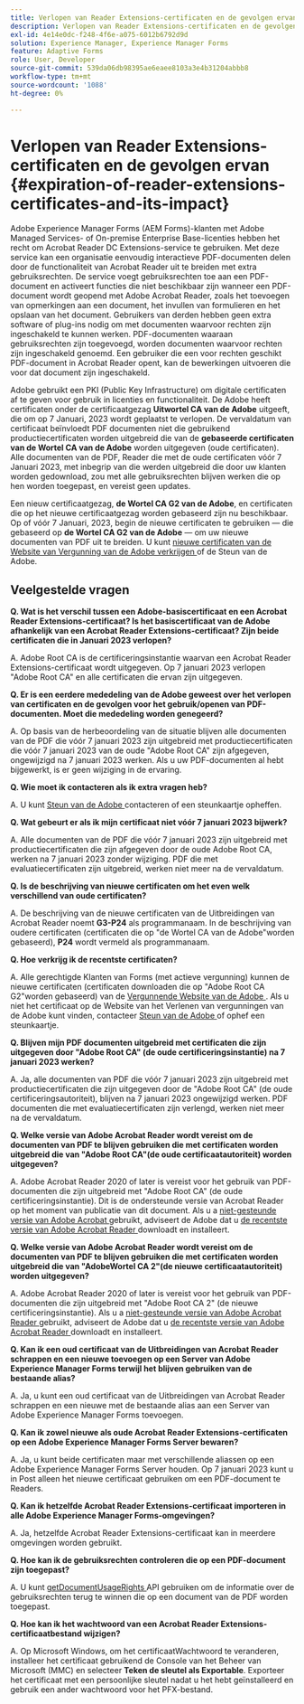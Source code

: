 ```yaml
---
title: Verlopen van Reader Extensions-certificaten en de gevolgen ervan
description: Verlopen van Reader Extensions-certificaten en de gevolgen ervan
exl-id: 4e14e0dc-f248-4f6e-a075-6012b6792d9d
solution: Experience Manager, Experience Manager Forms
feature: Adaptive Forms
role: User, Developer
source-git-commit: 539da06db98395ae6eaee8103a3e4b31204abbb8
workflow-type: tm+mt
source-wordcount: '1088'
ht-degree: 0%

---
```



# Verlopen van Reader Extensions-certificaten en de gevolgen ervan {#expiration-of-reader-extensions-certificates-and-its-impact}

Adobe Experience Manager Forms (AEM Forms)-klanten met Adobe Managed Services- of On-premise Enterprise Base-licenties hebben het recht om Acrobat Reader DC Extensions-service te gebruiken. Met deze service kan een organisatie eenvoudig interactieve PDF-documenten delen door de functionaliteit van Acrobat Reader uit te breiden met extra gebruiksrechten. De service voegt gebruiksrechten toe aan een PDF-document en activeert functies die niet beschikbaar zijn wanneer een PDF-document wordt geopend met Adobe Acrobat Reader, zoals het toevoegen van opmerkingen aan een document, het invullen van formulieren en het opslaan van het document. Gebruikers van derden hebben geen extra software of plug-ins nodig om met documenten waarvoor rechten zijn ingeschakeld te kunnen werken. PDF-documenten waaraan gebruiksrechten zijn toegevoegd, worden documenten waarvoor rechten zijn ingeschakeld genoemd. Een gebruiker die een voor rechten geschikt PDF-document in Acrobat Reader opent, kan de bewerkingen uitvoeren die voor dat document zijn ingeschakeld.

Adobe gebruikt een PKI (Public Key Infrastructure) om digitale certificaten af te geven voor gebruik in licenties en functionaliteit. De Adobe heeft certificaten onder de certificaatgezag **Uitwortel CA van de Adobe** uitgeeft, die om op 7 Januari, 2023 wordt geplaatst te verlopen. De vervaldatum van certificaat beïnvloedt PDF documenten niet die gebruikend productiecertificaten worden uitgebreid die van de **gebaseerde certificaten van de Wortel CA van de Adobe** worden uitgegeven (oude certificaten). Alle documenten van de PDF, Reader die met de oude certificaten vóór 7 Januari 2023, met inbegrip van die werden uitgebreid die door uw klanten worden gedownload, zou met alle gebruiksrechten blijven werken die op hen worden toegepast, en vereist geen updates.

Een nieuw certificaatgezag, **de Wortel CA G2 van de Adobe**, en certificaten die op het nieuwe certificaatgezag worden gebaseerd zijn nu beschikbaar. Op of vóór 7 Januari, 2023, begin de nieuwe certificaten te gebruiken — die gebaseerd op **de Wortel CA G2 van de Adobe** — om uw nieuwe documenten van PDF uit te breiden.  U kunt [ nieuwe certificaten van de Website van Vergunning van de Adobe verkrijgen ](https://licensing.adobe.com/) of de Steun van de Adobe.

## Veelgestelde vragen

**Q. Wat is het verschil tussen een Adobe-basiscertificaat en een Acrobat Reader Extensions-certificaat? Is het basiscertificaat van de Adobe afhankelijk van een Acrobat Reader Extensions-certificaat? Zijn beide certificaten die in Januari 2023 verlopen?**

A. Adobe Root CA is de certificeringsinstantie waarvan een Acrobat Reader Extensions-certificaat wordt uitgegeven. Op 7 januari 2023 verlopen &quot;Adobe Root CA&quot; en alle certificaten die ervan zijn uitgegeven.

**Q. Er is een eerdere mededeling van de Adobe geweest over het verlopen van certificaten en de gevolgen voor het gebruik/openen van PDF-documenten. Moet die mededeling worden genegeerd?**

A. Op basis van de herbeoordeling van de situatie blijven alle documenten van de PDF die vóór 7 januari 2023 zijn uitgebreid met productiecertificaten die vóór 7 januari 2023 van de oude &quot;Adobe Root CA&quot; zijn afgegeven, ongewijzigd na 7 januari 2023 werken. Als u uw PDF-documenten al hebt bijgewerkt, is er geen wijziging in de ervaring.

**Q. Wie moet ik contacteren als ik extra vragen heb?**

A. U kunt [ Steun van de Adobe ](https://experienceleague.adobe.com/?support-solution=Experience+Manager#support) contacteren of een steunkaartje opheffen.

**Q. Wat gebeurt er als ik mijn certificaat niet vóór 7 januari 2023 bijwerk?**

A. Alle documenten van de PDF die vóór 7 januari 2023 zijn uitgebreid met productiecertificaten die zijn afgegeven door de oude Adobe Root CA, werken na 7 januari 2023 zonder wijziging. PDF die met evaluatiecertificaten zijn uitgebreid, werken niet meer na de vervaldatum.

**Q. Is de beschrijving van nieuwe certificaten om het even welk verschillend van oude certificaten?**

A. De beschrijving van de nieuwe certificaten van de Uitbreidingen van Acrobat Reader noemt **G3-P24** als programmanaam. In de beschrijving van oudere certificaten (certificaten die op &quot;de Wortel CA van de Adobe&quot;worden gebaseerd), **P24** wordt vermeld als programmanaam.

**Q. Hoe verkrijg ik de recentste certificaten?**

A. Alle gerechtigde Klanten van Forms (met actieve vergunning) kunnen de nieuwe certificaten (certificaten downloaden die op &quot;Adobe Root CA G2&quot;worden gebaseerd) van de [ Vergunnende Website van de Adobe ](https://licensing.adobe.com/). Als u niet het certificaat op de Website van het Verlenen van vergunningen van de Adobe kunt vinden, contacteer [ Steun van de Adobe ](https://experienceleague.adobe.com/?support-solution=Experience+Manager&amp;lang=en#support) of ophef een steunkaartje.

**Q. Blijven mijn PDF documenten uitgebreid met certificaten die zijn uitgegeven door &quot;Adobe Root CA&quot; (de oude certificeringsinstantie) na 7 januari 2023 werken?**

A. Ja, alle documenten van PDF die vóór 7 januari 2023 zijn uitgebreid met productiecertificaten die zijn uitgegeven door de &quot;Adobe Root CA&quot; (de oude certificeringsautoriteit), blijven na 7 januari 2023 ongewijzigd werken. PDF documenten die met evaluatiecertificaten zijn verlengd, werken niet meer na de vervaldatum.

**Q. Welke versie van Adobe Acrobat Reader wordt vereist om de documenten van PDF te blijven gebruiken die met certificaten worden uitgebreid die van &quot;Adobe Root CA&quot;(de oude certificaatautoriteit) worden uitgegeven?**

A. Adobe Acrobat Reader 2020 of later is vereist voor het gebruik van PDF-documenten die zijn uitgebreid met &quot;Adobe Root CA&quot; (de oude certificeringsinstantie). Dit is de ondersteunde versie van Acrobat Reader op het moment van publicatie van dit document. Als u a [ niet-gesteunde versie van Adobe Acrobat ](https://helpx.adobe.com/support/programs/eol-matrix.html) gebruikt, adviseert de Adobe dat u [ de recentste versie van Adobe Acrobat Reader ](https://get.adobe.com/reader/) downloadt en installeert.

**Q. Welke versie van Adobe Acrobat Reader wordt vereist om de documenten van PDF te blijven gebruiken die met certificaten worden uitgebreid die van &quot;AdobeWortel CA 2&quot;(de nieuwe certificaatautoriteit) worden uitgegeven?**

A. Adobe Acrobat Reader 2020 of later is vereist voor het gebruik van PDF-documenten die zijn uitgebreid met &quot;Adobe Root CA 2&quot; (de nieuwe certificeringsinstantie). Als u a [ niet-gesteunde versie van Adobe Acrobat Reader ](https://helpx.adobe.com/support/programs/eol-matrix.html) gebruikt, adviseert de Adobe dat u [ de recentste versie van Adobe Acrobat Reader ](https://get.adobe.com/reader/) downloadt en installeert.

**Q. Kan ik een oud certificaat van de Uitbreidingen van Acrobat Reader schrappen en een nieuwe toevoegen op een Server van Adobe Experience Manager Forms terwijl het blijven gebruiken van de bestaande alias?**

A. Ja, u kunt een oud certificaat van de Uitbreidingen van Acrobat Reader schrappen en een nieuwe met de bestaande alias aan een Server van Adobe Experience Manager Forms toevoegen.

**Q. Kan ik zowel nieuwe als oude Acrobat Reader Extensions-certificaten op een Adobe Experience Manager Forms Server bewaren?**

A. Ja, u kunt beide certificaten maar met verschillende aliassen op een Adobe Experience Manager Forms Server houden. Op 7 januari 2023 kunt u in Post alleen het nieuwe certificaat gebruiken om een PDF-document te Readers.

**Q. Kan ik hetzelfde Acrobat Reader Extensions-certificaat importeren in alle Adobe Experience Manager Forms-omgevingen?**

A. Ja, hetzelfde Acrobat Reader Extensions-certificaat kan in meerdere omgevingen worden gebruikt.

**Q. Hoe kan ik de gebruiksrechten controleren die op een PDF-document zijn toegepast?**

A. U kunt [ getDocumentUsageRights ](https://experienceleague.adobe.com/docs/experience-manager-65/forms/developer-reference/programming-aem-forms-jee/java-api-quick-start-code-examples/acrobat-reader-dc-extensions-service.html?lang=en#quick-start-soap-mode-retrieving-credential-information-using-the-java-api) API gebruiken om de informatie over de gebruiksrechten terug te winnen die op een document van de PDF worden toegepast.

**Q. Hoe kan ik het wachtwoord van een Acrobat Reader Extensions-certificaatbestand wijzigen?**

A. Op Microsoft Windows, om het certificaatWachtwoord te veranderen, installeer het certificaat gebruikend de Console van het Beheer van Microsoft (MMC) en selecteer **Teken de sleutel als Exportable**. Exporteer het certificaat met een persoonlijke sleutel nadat u het hebt geïnstalleerd en gebruik een ander wachtwoord voor het PFX-bestand.


<!-- 
## Applying the certificates {#obtaning-and-applying-the-certificates} 

You can choose one of the following paths to apply latest certificates:

* [Updating certificates for an AEM Forms on JEE environment](#Updating-and-Applying-certificates-for-an-AEM-Forms-on-JEE-environment) 
* [Updating certificates for an AEM Forms on OSGi environment](#Updating-and-applying-certificates-for-an-AEM-Forms-on-OSGi-environment)

>[!NOTE]
>
>The document uses the term certificates and credentials interchangeably.

### Pre-requisites {#Pre-requisites}

Updating the certificates requires using actions available on AEM Forms administrator console and Reader Extension APIs provided by AEM Forms. The document is intended for users and administrators with knowledge of using Adobe Experience Manger Forms APIs. Before you start, ensure that: 

* the user has administrator rights on underlying AEM Forms environment. 
* the user has setup the [development environment](https://experienceleague.adobe.com/docs/experience-manager-65/developing/devtools/howto-projects-eclipse.html) and has access to it.
* [obtain the certificates](#obtain-the-certificates).


### Obtain the certificates {#obtain-the-certificates}

The Rights credential is delivered as a digital certificate that contains the public key, the private key, and the password used to access the credential.

If your organization purchases a production version of Reader Extensions, the production Rights credential is delivered by Adobe Licensing Website (LWS). A production Rights credential is unique to your organization and can enable the specific usage rights that you require.

If you obtained Reader Extensions through a partner or software provider who integrated Reader Extensions into their software, the Rights credential is provided to you by that partner who, in turn, receives this credential from Adobe.

>[!NOTE]
>
>The Rights credential cannot be used for typical document signing or assertion of identity. For these applications, you can use a self-sign certificate or acquire an identity certificate from a Certificate Authority (CA).

The following types of Rights credentials are available:

**Customer Evaluation**: A credential with a short validity period that is provided to customers who want to evaluate Reader Extensions. Usage rights applied to documents using this credential expire when the credential expires. This type of credential is valid only for two to three months.

**Production**: A credential with a long validity period that is provided to customers who purchased the full product. Production credentials are unique to each customer but can be installed on multiple systems.

If you have already used certificates to reader extend PDF files, download a production certificate from [Adobe Licensing Website (LWS)](https://licensing.adobe.com/).

### Applying certificates for an AEM Forms on JEE environment {#Updating-and-Applying-certificates-for-an-AEM-Forms-on-JEE-environment} 

Applying new certificates on AEM Forms on JEE stack requires importing new credentials and applying usage rights. You can use admin console to import credentials and AEM Forms Reader Extension APIs to apply usage rights. 

#### Import and configure credentials 

You can use the Trust Store Management pages to import a new credential. The Trust Store may contain more than one Reader Extensions credential. Designate one of those credentials as the default Reader Extensions credential. The default credential is used when a Workbench user is unable to determine which credential to use during process creation. These rules apply to default credentials:

* If you import a Reader Extensions credential and the Trust Store contains no other Reader Extensions credentials, it is set as the default.
* If you import a Reader Extensions credential with the Default option selected, the default type is removed from an existing default credential. The imported credential becomes the default.
* You cannot delete a default Reader Extensions credential. To delete the default credential, first set another credential as the default. An exception to this rule is that if there is only one credential, you can delete it even though it is the default.
* You cannot update a default Reader Extensions credential.

To import the credentials: 

1. In administration console, click Settings > Trust Store Management > Local Credentials.
1. Click Import and, under Trust Store Type, select Acrobat Reader DC extensions Credential.
1. (Optional) To indicate that this credential is the default credential to use with Acrobat Reader DC extensions, select Default.
1. In the Alias box, type an identifier for the credential. This identifier is used as the display name for the credential in Acrobat Reader DC extensions. This alias is also used to access the credential programmatically using the AEM forms SDK.
1. Click Choose File to locate the credential, type the password of the credential, and then click OK.

If the error message "Failed to import credential due to either incorrect file format, or incorrect password" appears, verify that the password is valid.

You can also import and delete credentials programmatically. (See [Programming with AEM forms](../../developing/credentials.md).)

<!-- ### Remove usage rights from existing rights-enabled PDF documents

Remove usage rights from existing rights-enabled PDF documents before applying usage rights with latest credentials. AEM Forms on JEE provides APIs to remove usage rights. For detailed instructions, see [Removing Usage Rights from PDF Documents](../../developing/assigning-usage-rights.md#removing-usage-rights-from-pdf-documents).

To remove usage rights for AEM Forms on JEE processes developed in Workbench, see [Workbench Help](https://helpx.adobe.com/content/dam/help/en/experience-manager/6-5/forms/pdf/WorkbenchHelp.pdf). 

#### Apply the usage rights to PDF documents 

After importing new credentials, you can apply usage rights to PDF documents using the Acrobat Reader DC extensions Java Client API and web service.  For details, see [Applying Usage Rights to PDF Documents](../../developing/assigning-usage-rights.md#applying-usage-rights-to-pdf-documents). 


### Applying certificates for an AEM Forms on OSGi environment {#Updating-and-applying-certificates-for-an-AEM-Forms-on-OSGi-environment}

Applying new certificates on AEM Forms on OSGi stack requires importing new credentials and applying usage rights. You can use admin console to import credentials and AEM Forms Reader Extension APIs to apply usage rights. 

#### Import credentials {#Import-credentials}

In an AEM Forms on OSGi environment, a Reader Extension credential is associated with fd-service user. Before adding credentials for fd-user key store, perform the following steps to create a key store: 

1. Log in to your AEM Author instance as an Administrator.
1. Go to **[!UICONTROL Tools]**> **[!UICONTROL Security]**>**[!UICONTROL Users]**.
1. Scroll down the list of users until you find fd-service user account.
1. Click **[!UICONTROL fd-service]** user.
1. Click keystore tab.
1. Click **[!UICONTROL Create KeyStore]**.
1. Set the KeyStore Access Password and save your settings to create the KeyStore password.

After creating the key-store, add credentials to fd-service user. The following video explains the steps: 

>[!VIDEO](https://images-tv.adobe.com/mpcv3/5577/8db8e554-f04b-4fae-8108-b9b5e0eb03ad_1627925794.854x480at800_h264.mp4)

The following command list the details of the pfx file. Before running the command, navigate to the directory that contains the .pfx file.

`keytool -v -list -storetype pkcs12 -keystore [name of your .pfx file]`

For example, keytool -v -list -storetype pkcs12 -keystore 1005566.pfx where 1005566.pfx is the name of my pfx file

<!-- ### Remove usage rights from existing rights-enabled PDF documents

Remove usage rights from existing rights-enabled PDF documents before applying usage rights with latest credentials. You can remove the usage rights for a document by invoking the removeUsageRights API from within the docAssuranceServiceAPI. For detailed information, see [Remove Usage Rights](/help/forms/using/aem-document-services-programmatically.md#removing-usage-rights) document.

#### Apply the usage rights to PDF documents 

To apply usage rights in an AEM Forms on OSGi environment, Create custom OSGi service to usage rights to the documents. You can also create a servlet with a POST method to return the reader extended PDF to the user. For detailed instructions, see [Applying Reader Extensions](https://experienceleague.adobe.com/docs/experience-manager-learn/forms/document-services/apply-reader-extension-rights-to-pdf.html).  -->
